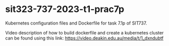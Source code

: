 # sit323-737-2023-t1-prac7p

Kubernetes configuration files and Dockerfile for task 7.1p of SIT737.

Video description of how to build dockerfile and create a kubernetes cluster can be found using this link: https://video.deakin.edu.au/media/t/1_dxndubtf
